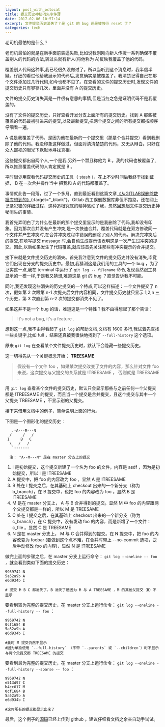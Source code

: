 ```yaml
---
layout: post_with_octocat
title: 提交历史神秘消失事件薄
date: 2017-02-06 10:57:14
excerpt: 文件提交历史消失了？是 git 的 bug 还是被强行 reset 了？
categories: tech
---
```


老司机最怕的是什么？

老司机最怕的就是在新手面前装逼失败,比如说我刚刚向新人传授一系列确保不覆盖别人的代码的方法,转过头就有新人(将他称为 A)反映我覆盖了他的代码。

覆盖别人代码这种事,我已经很久没做过了。所以当听到这个消息时，我半信半疑。仔细的看过他给我展示的代码后,发觉确实是被覆盖了。我清楚记得自己在那个文件添加过几行代码,如今也都不见了。在查看的文件的提交历史时,发现文件的提交历史只有寥寥几次，里面并没有 A 的提交历史。

文件的提交历史消失真是一件很有意思的事情,但是当务之急是证明代码不是我覆盖的。

没有了文件的提交历史，只好查看开发分支上面所有的提交历史。找到 A 那些被覆盖的代码最初引进来的提交,以及最新提交,把两个提交之间的所有提交都按顺序仔细看一遍。

A 说是我覆盖了代码，是因为他在最新的一个提交里（那是个合并提交）看到我删除了他的代码。我没印象这样做过，但面对清清楚楚的代码，又无从辩白，只好在众人鄙视的眼光下默默地寻找真相。

这些提交都出自两个人,一个是我,另外一个暂且称他为 B 。我的代码也被覆盖了,所以推测覆盖代码的人肯定就是 B 。

平时很少用查看代码提交历史的工具（ stash ），花上不少时间后我终于找到证据， B 在一次合并操作当中 把我和 A 的代码都覆盖了。

事情就此告一段落，过了一个多月，直到最近看到这篇文章[《从GITLAB误删除数据库想到的》](http://coolshell.cn/articles/17680.html){:target="_blank"}，Gitlab 员工误删数据库非但不跑路，还在网上记录犯错的详细过程，这种追根究底的精神感动了我，忽然回想起文件提交历史神秘消失的事情。

我首先弄明白了为什么在最新的那个提交里显示的是我删除了代码,我却没有印象。因为那次合并没有产生冲突,是一次快速合并。覆盖代码就是在双方修改同一个文件并产生冲突时,在合并冲突过程中错误的删除了别人的代码。解决完冲突后的提交,在填写提交 message 时,会自动生成提示语表明这是一次产生过冲突的提交。因此,以后如果发生了代码覆盖,就应该首先关注那些有冲突提示的合并提交。

接下来就是文件提交历史的消失。首先我注意到文件的提交历史并没有消失,毕竟它们出现在分支的提交历史中。最初,我猜测这是我们用的工具的一个 bug ，为了证实这一点,我在 terminal 中运行了 `git log -- filename` 命令,发现竟然跟工具显示的一模一样,于是我又猜想,难道这是 git 的 bug ？直觉告诉我不可能。

同时,我还发现这些消失的历史提交的一个特点,可以这样描述：一个文件提交了 n 次，假如第 2 次跟第 n-1 次提交后文件内容相同，文件提交历史就只显示 1,2,n 三个历史，第 3 次直到第 n-2 次的提交都消失不见了。

如果这并不是一个 bug 的话，难道这是一个特性？我不由得想起了那个笑话： 

> It's not a bug, it's a feature . 

想到这一点,我不由得看起了 `git log` 的帮助文档,文档有 1600 多行,我试着先查找一些关键字,比如 full ，结果还真被我很快地找到了 `--full-history` 这个选项。

原来 `git log` 在查看某个文件提交历史时，默认下会隐藏一些提交历史。

这一切得先从一个关键概念开始： **TREESAME**

> 假设有一个文件 foo ，如果某次提交改变了文件的内容，那么针对文件 foo 来说，这次提交与父提交的关系就是 !TREESAME ， 否则就是 TREESAME .

用 `git log` 查看某个文件的提交历史，默认只会显示那些与之前任何一个父提交都是 !TREESAME 的提交，而且当一个提交是合并提交，且这个提交与其中一个父提交 TREESAME ，不显示别的父提交。

接下来借用文档中的例子，简单说明上面的行为。

下图是一个图形化的提交历史：

```
   .-A---M---N 
  /     /   / 
 I     B   C  
  \   /   /  
   `-------

  注： "A--M---N" 是在 master 分支上的提交
```

1. I 是初始提交，这个提交新建了一个名为 foo 的文件，内容是 asdf ，因为是初始提交，所以 I 是 !TREESAME
2. A 提交中，把 foo 的内容改为 foo ，显然 A 是 !TREESAME
3. B 处在 I 提交之后，在其基础上 checkout 出来的一个新分支（称为 b_branch），在 B 提交中，也把 foo 的内容改为 foo ，显然 B 是 !TREESAME
4. M 是在 master 分支上， A 与 B 合并得到的提交。显然 M 中 foo 的内容跟两个父提交都是一样的，所以 M 是 TREESAME
5. C 处在 I 提交之后，在其基础上 checkout 出来的一个新分支（称为 c_branch），在 C 提交中，没有发动 foo 的内容，而是新增了一个文件： c_file 。显然 C 是 TREESAME
6. N 是在 master 分支上， M 与 C 合并得到的提交。在 N 提交中，把 foo 的内容改变为 foobar (要做到这个点不难，在合并时带上 --no-commit 选项，之后手动修改 foo 的内容)，显然 N 是 !TREESAME

做完上面的步骤之后，在 master 分支上运行命令： `git log --oneline -- foo` ，就会看到类似下面的提交历史：

    9959742 N
    5a52a9b A
    e6d934b I
    
    # 提交 M B C 都消失了。B 消失了是因为 M 与 A TREESAME ，M 的其他父提交（B）不显示

要看到较为完整的提交历史，在 master 分支上运行命令： `git log --oneline --full-history -- foo` ：

    9959742 N
    0cf1684 B
    5a52a9b A
    e6d934b I
    
    #此时 M 提交仍然不显示
    #因为单独使用 `--full-history` （不带 `--parents` 或 `--children`）时不显示与两个父提交都 TREESAME 的提交


要看到最为完整的提交历史，在 master 分支上运行命令： `git log --oneline --full-history --sparse -- foo` ：

    9959742 N
    e513d97 C
    b4cc017 M
    0cf1684 B
    5a52a9b A
    e6d934b I

    #这时所有的提交都显示出来了

最后，这个例子的[源码](https://github.com/zymiboxpay/git_log_full_history)已经上传到 github ，建议仔细看文档之余亲自动手试试。